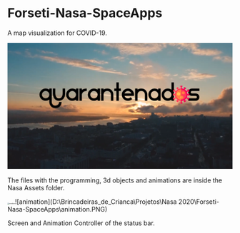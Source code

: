 # Forseti-Nasa-SpaceApps
A map visualization for COVID-19.

![title](title.png)



The files with the programming, 3d objects and animations are inside the Nasa Assets folder.

<img src="D:\Brincadeiras_de_Crianca\Projetos\Nasa 2020\Forseti-Nasa-SpaceApps\window.png" alt="window" style="zoom: 25%;" />![animation](D:\Brincadeiras_de_Crianca\Projetos\Nasa 2020\Forseti-Nasa-SpaceApps\animation.PNG)

Screen and Animation Controller of the status bar.